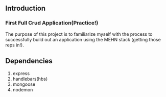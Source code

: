 ## Introduction 
### First Full Crud Application(Practice!)

 The purpose of this project is to familiarize myself with the process to successfully build out an application using the MEHN stack (getting those reps in!). 

## Dependencies

1.    express
2.    handlebars(hbs)
3.    mongoose
4.    nodemon

##

